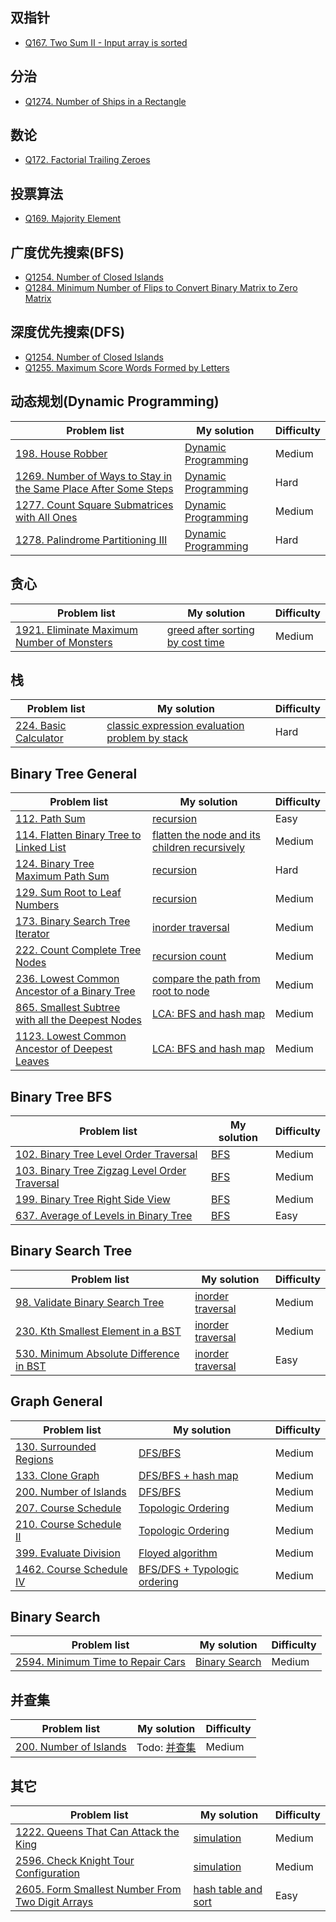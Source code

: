 ## 双指针
- [Q167. Two Sum II - Input array is sorted](./Solutions/167_Two_Sum_II__Input_array_is_sorted.md)

## 分治
- [Q1274. Number of Ships in a Rectangle](./Solutions/1274_Number_of_Ships_in_a_Rectangle.md)

## 数论
- [Q172. Factorial Trailing Zeroes](./Solutions/172_Factorial_Trailing_Zeroes.md)

## 投票算法
- [Q169. Majority Element](./Solutions/169_Majority_Element.md)

## 广度优先搜索(BFS)
- [Q1254. Number of Closed Islands](./Solutions/1254_Number_of_Closed_Islands.md)
- [Q1284. Minimum Number of Flips to Convert Binary Matrix to Zero Matrix](./Solutions/1284_Minimum_Number_of_Flips_to_Convert_Binary_Matrix_to_Zero_Matrix.md)

## 深度优先搜索(DFS)
- [Q1254. Number of Closed Islands](./Solutions/1254_Number_of_Closed_Islands.md)
- [Q1255. Maximum Score Words Formed by Letters](./Solutions/1255_Maximum_Score_Words_Formed_by_Letters.md)

## 动态规划(Dynamic Programming)
| Problem list | My solution | Difficulty |
| ------------ | ----------- | ---------- |
| [198. House Robber](https://leetcode.cn/problems/house-robber/) | [Dynamic Programming](./Solutions/198_House_Robber.md) | Medium |
| [1269. Number of Ways to Stay in the Same Place After Some Steps](https://leetcode.cn/problems/number-of-ways-to-stay-in-the-same-place-after-some-steps/) | [Dynamic Programming](./Solutions/1269_Number_of_Ways_to_Stay_in_the_Same_Place_After_Some_Steps.md) | Hard |
| [1277. Count Square Submatrices with All Ones](https://leetcode.cn/problems/count-square-submatrices-with-all-ones/) | [Dynamic Programming](./Solutions/1277_Count_Square_Submatrices_with_All_Ones.md) | Medium |
| [1278. Palindrome Partitioning III](https://leetcode.cn/problems/palindrome-partitioning-iii/) | [Dynamic Programming](./Solutions/1278_Palindrome_Partitioning_III.md) | Hard |

## 贪心
| Problem list | My solution | Difficulty |
| ------------ | ----------- | ---------- |
| [1921. Eliminate Maximum Number of Monsters](https://leetcode.cn/problems/eliminate-maximum-number-of-monsters/) | [greed after sorting by cost time](./Solutions/1921_Eliminate_Maximum_Number_of_Monsters.md) | Medium |

## 栈
| Problem list | My solution | Difficulty |
| ------------ | ----------- | ---------- |
| [224. Basic Calculator](https://leetcode.cn/problems/basic-calculator/) | [classic expression evaluation problem by stack](./Solutions/224_Basic_Calculator.md) | Hard |

## Binary Tree General
| Problem list | My solution | Difficulty |
| ------------ | ----------- | ---------- |
| [112. Path Sum](https://leetcode.cn/problems/path-sum/) | [recursion](./Solutions/112_Path_Sum.md) | Easy |
| [114. Flatten Binary Tree to Linked List](https://leetcode.cn/problems/flatten-binary-tree-to-linked-list/) | [flatten the node and its children recursively](./Solutions/114_Flatten_Binary_Tree_to_Linked_List.md) | Medium |
| [124. Binary Tree Maximum Path Sum](https://leetcode.cn/problems/binary-tree-maximum-path-sum/) | [recursion](./Solutions/124_Binary_Tree_Maximum_Path_Sum.md) | Hard |
| [129. Sum Root to Leaf Numbers](https://leetcode.cn/problems/sum-root-to-leaf-numbers/) | [recursion](./Solutions/129_Sum_Root_to_Leaf_Numbers.md) | Medium |
| [173. Binary Search Tree Iterator](https://leetcode.cn/problems/binary-search-tree-iterator/) | [inorder traversal](./Solutions/173_Binary_Search_Tree_Iterator.md) | Medium |
| [222. Count Complete Tree Nodes](https://leetcode.cn/problems/count-complete-tree-nodes/) | [recursion count](./Solutions/222_Count_Complete_Tree_Nodes.md) | Medium |
| [236. Lowest Common Ancestor of a Binary Tree](https://leetcode.cn/problems/lowest-common-ancestor-of-a-binary-tree/) | [compare the path from root to node](./Solutions/236_Lowest_Common_Ancestor_of_a_Binary_Tree.md) | Medium |
| [865. Smallest Subtree with all the Deepest Nodes](https://leetcode.cn/problems/smallest-subtree-with-all-the-deepest-nodes/) | [LCA: BFS and hash map](./Solutions/865_Smallest_Subtree_with_all_the_Deepest_Nodes.md) | Medium |
| [1123. Lowest Common Ancestor of Deepest Leaves](https://leetcode.cn/problems/lowest-common-ancestor-of-deepest-leaves/description/) | [LCA: BFS and hash map](./Solutions/1123_Lowest_Common_Ancestor_of_Deepest_Leaves.md) | Medium |

## Binary Tree BFS
| Problem list | My solution | Difficulty |
| ------------ | ----------- | ---------- |
| [102. Binary Tree Level Order Traversal](https://leetcode.cn/problems/binary-tree-level-order-traversal/) | [BFS](./Solutions/102_Binary_Tree_Level_Order_Traversal.md) | Medium |
| [103. Binary Tree Zigzag Level Order Traversal](https://leetcode.cn/problems/binary-tree-zigzag-level-order-traversal/) | [BFS](./Solutions/103_Binary_Tree_Zigzag_Level_Order_Traversal.md) | Medium |
| [199. Binary Tree Right Side View](https://leetcode.cn/problems/binary-tree-right-side-view/) | [BFS](./Solutions/199_Binary_Tree_Right_Side_View.md) | Medium |
| [637. Average of Levels in Binary Tree](https://leetcode.cn/problems/average-of-levels-in-binary-tree/) | [BFS](./Solutions/637_Average_of_Levels_in_Binary_Tree.md) | Easy |

## Binary Search Tree
| Problem list | My solution | Difficulty |
| ------------ | ----------- | ---------- |
| [98. Validate Binary Search Tree](https://leetcode.cn/problems/validate-binary-search-tree/) | [inorder traversal](./Solutions/98_Validate_Binary_Search_Tree.md) | Medium |
| [230. Kth Smallest Element in a BST](https://leetcode.cn/problems/kth-smallest-element-in-a-bst/) | [inorder traversal](./Solutions/230_Kth_Smallest_Element_in_a_BST.md) | Medium |
| [530. Minimum Absolute Difference in BST](https://leetcode.cn/problems/minimum-absolute-difference-in-bst/description/) | [inorder traversal](./Solutions/530_Minimum_Absolute_Difference_in_BST.md) | Easy |

## Graph General
| Problem list | My solution | Difficulty |
| ------------ | ----------- | ---------- |
| [130. Surrounded Regions](https://leetcode.cn/problems/surrounded-regions/description/) | [DFS/BFS](./Solutions/130_Surrounded_Regions.md) | Medium |
| [133. Clone Graph](https://leetcode.cn/problems/clone-graph/) | [DFS/BFS + hash map](./Solutions/133_Clone_Graph.md) | Medium |
| [200. Number of Islands](https://leetcode.cn/problems/number-of-islands/) | [DFS/BFS](./Solutions/200_Number_of_Islands.md) | Medium |
| [207. Course Schedule](https://leetcode.cn/problems/course-schedule/) | [Topologic Ordering](./Solutions/207_Course_Schedule.md) | Medium |
| [210. Course Schedule II](https://leetcode.cn/problems/course-schedule-ii/) | [Topologic Ordering](./Solutions/210_Course_Schedule_II.md) | Medium |
| [399. Evaluate Division](https://leetcode.cn/problems/evaluate-division/) | [Floyed algorithm](./Solutions/399_Evaluate_Division.md) | Medium |
| [1462. Course Schedule IV](https://leetcode.cn/problems/course-schedule-iv/) | [BFS/DFS + Typologic ordering](./Solutions/1462_Course_Schedule_IV.md) | Medium |

## Binary Search
| Problem list | My solution | Difficulty |
| ------------ | ----------- | ---------- |
| [2594. Minimum Time to Repair Cars](https://leetcode.cn/problems/minimum-time-to-repair-cars/) | [Binary Search](./Solutions/2594_Minimum_Time_to_Repair_Cars.md) | Medium |

## 并查集
| Problem list | My solution | Difficulty |
| ------------ | ----------- | ---------- |
| [200. Number of Islands](https://leetcode.cn/problems/number-of-islands/) | Todo: [并查集](./Solutions/200_Number_of_Islands.md) | Medium |

## 其它
| Problem list | My solution | Difficulty |
| ------------ | ----------- | ---------- |
| [1222. Queens That Can Attack the King](https://leetcode.cn/problems/queens-that-can-attack-the-king/) | [simulation](./Solutions/1222_Queens_That_Can_Attack_the_King.md) | Medium |
| [2596. Check Knight Tour Configuration](https://leetcode.cn/problems/check-knight-tour-configuration/) | [simulation](./Solutions/2596_Check_Knight_Tour_Configuration.md) | Medium |
| [2605. Form Smallest Number From Two Digit Arrays](https://leetcode.cn/problems/form-smallest-number-from-two-digit-arrays/) | [hash table and sort](./Solutions/2605_Form_Smallest_Number_From_Two_Digit_Arrays.md) | Easy |